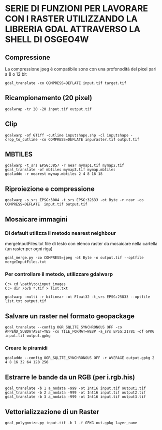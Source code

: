 # SERIE DI FUNZIONI PER LAVORARE CON I RASTER UTILIZZANDO LA LIBRERIA GDAL ATTRAVERSO LA SHELL DI OSGEO4W
## Compressione
La compressione jpeg è compatibile sono con una profonodità del pixel pari a 8 o 12 bit
```
gdal_translate -co COMPRESS=DEFLATE input.tif target.tif
```

## Ricampionamento (20 pixel)
```
gdalwrap -tr 20 -20 input.tif output.tif
```

## Clip
```
gdalwarp -of GTiff -cutline inputshape.shp -cl inputshape -crop_to_cutline -co COMPRESS=DEFLATE inpuraster.tif output.tif
```

## MBTILES
```
gdalwarp -t_srs EPSG:3857 -r near mymap1.tif mymap2.tif
gdal_translate -of mbtiles mymap3.tif mymap.mbtiles
gdaladdo -r nearest mymap.mbtiles 2 4 8 16 18
```

## Riproiezione e compressione
```
gdalwarp -s_srs EPSG:3004 -t_srs EPSG:32633 -ot Byte -r near -co COMPRESS=DEFLATE  input.tif output.tif
```

## Mosaicare immagini
### Di default utilizza il metodo nearest neighbour

mergeInputFiles.txt file di testo con elenco raster da mosaicare nella cartella (un raster per ogni riga)
```
gdal_merge.py -co COMPRESS=jpeg -ot Byte -o output.tif --optfile mergeInputFiles.txt
```

### Per controllare il metodo, utilizzare gdalwarp

```
C:> cd \path\to\input_images
C:> dir /o/b *.tif > list.txt

gdalwarp -multi -r bilinear -ot Float32 -t_srs EPSG:25833 --optfile list.txt output.tif
```

## Salvare un raster nel formato geopackage
```
gdal_translate --config OGR_SQLITE_SYNCHRONOUS OFF -co  APPEND_SUBDATASET=YES -co TILE_FORMAT=WEBP -a_srs EPSG:21781 -of GPKG input.tif output.gpkg
```
### Creare le piramidi
```
gdaladdo --config OGR_SQLITE_SYNCHRONOUS OFF -r AVERAGE output.gpkg 2 4 8 16 32 64 128 256
```

## Estrarre le bande da un RGB (per i.rgb.his)
```
gdal_translate -b 1 a_nodata -999 -ot Int16 input.tif output1.tif
gdal_translate -b 2 a_nodata -999 -ot Int16 input.tif output2.tif
gdal_translate -b 3 a_nodata -999 -ot Int16 input.tif output3.tif
```

## Vettorializzazione di un Raster
```
gdal_polygonize.py input.tif -b 1 -f GPKG out.gpkg layer_name
```
